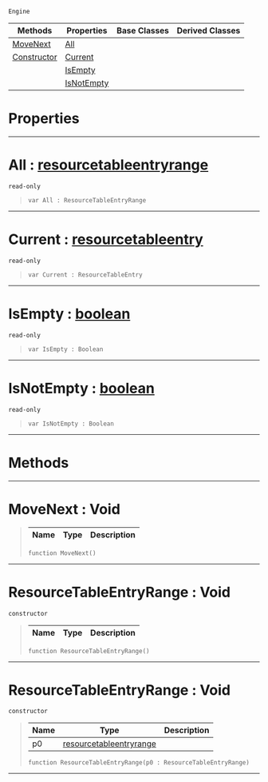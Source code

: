  `Engine`

|Methods|Properties|Base Classes|Derived Classes|
|---|---|---|---|
|[ MoveNext](https://github.com/PlasmaEngine/PlasmaDocs/tree/master/docs/C%2B%2B/code_reference/class_reference/resourcetableentryrange.markdown#movenext-void)|[ All](https://github.com/PlasmaEngine/PlasmaDocs/tree/master/docs/C%2B%2B/code_reference/class_reference/resourcetableentryrange.markdown#all-plasma-engine-document)| | |
|[ Constructor](https://github.com/PlasmaEngine/PlasmaDocs/tree/master/docs/C%2B%2B/code_reference/class_reference/resourcetableentryrange.markdown#resourcetableentryrange)|[ Current](https://github.com/PlasmaEngine/PlasmaDocs/tree/master/docs/C%2B%2B/code_reference/class_reference/resourcetableentryrange.markdown#current-plasma-engine-docu)| | |
| |[ IsEmpty](https://github.com/PlasmaEngine/PlasmaDocs/tree/master/docs/C%2B%2B/code_reference/class_reference/resourcetableentryrange.markdown#isempty-plasma-engine-docu)| | |
| |[ IsNotEmpty](https://github.com/PlasmaEngine/PlasmaDocs/tree/master/docs/C%2B%2B/code_reference/class_reference/resourcetableentryrange.markdown#isnotempty-plasma-engine-d)| | |


 #  Properties


---  
 #  All : [resourcetableentryrange](https://github.com/PlasmaEngine/PlasmaDocs/tree/master/docs/C%2B%2B/code_reference/class_reference/resourcetableentryrange.markdown)

 `read-only`

> 
> ``` lang=cpp, name=Lightning
> var All : ResourceTableEntryRange


---  
 #  Current : [resourcetableentry](https://github.com/PlasmaEngine/PlasmaDocs/tree/master/docs/C%2B%2B/code_reference/class_reference/resourcetableentry.markdown)

 `read-only`

> 
> ``` lang=cpp, name=Lightning
> var Current : ResourceTableEntry


---  
 #  IsEmpty : [boolean](https://github.com/PlasmaEngine/PlasmaDocs/tree/master/docs/C%2B%2B/code_reference/lightning_base_types/boolean.markdown)

 `read-only`

> 
> ``` lang=cpp, name=Lightning
> var IsEmpty : Boolean


---  
 #  IsNotEmpty : [boolean](https://github.com/PlasmaEngine/PlasmaDocs/tree/master/docs/C%2B%2B/code_reference/lightning_base_types/boolean.markdown)

 `read-only`

> 
> ``` lang=cpp, name=Lightning
> var IsNotEmpty : Boolean


---  
 #  Methods


---  
 #  MoveNext : Void

> 
> |Name|Type|Description|
> |---|---|---|
> ``` lang=cpp, name=Lightning
> function MoveNext()
> ``` 


---  
 #  ResourceTableEntryRange : Void

 `constructor`

> 
> |Name|Type|Description|
> |---|---|---|
> ``` lang=cpp, name=Lightning
> function ResourceTableEntryRange()
> ``` 


---  
 #  ResourceTableEntryRange : Void

 `constructor`

> 
> |Name|Type|Description|
> |---|---|---|
> |p0|[resourcetableentryrange](https://github.com/PlasmaEngine/PlasmaDocs/tree/master/docs/C%2B%2B/code_reference/class_reference/resourcetableentryrange.markdown)| |
> ``` lang=cpp, name=Lightning
> function ResourceTableEntryRange(p0 : ResourceTableEntryRange)
> ``` 


---  
 

 